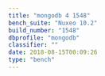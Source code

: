 ```yaml
---
title: "mongodb 4 1548"
bench_suite: "Nuxeo 10.2"
build_number: "1548"
dbprofile: "mongodb"
classifier: ""
date: 2018-08-15T00:09:26
type: "bench"
---
```

